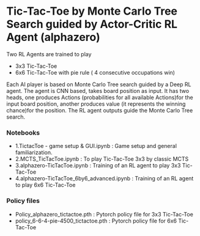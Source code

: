 # Tic-Tac-Toe by Monte Carlo Tree Search guided by Actor-Critic RL Agent (alphazero)
Two RL Agents are trained to play
* 3x3 Tic-Tac-Toe
* 6x6 Tic-Tac-Toe with pie rule ( 4 consecutive occupations win)
  
Each AI player is based on Monte Carlo Tree search guided by a Deep RL agent. The agent is CNN based, takes board position as input. It has two heads, one produces Actions (probabilities for all available Actions)for the input board position, another produces value (it represents the winning chance)for the position. The RL agent outputs guide the Monte Carlo Tree search.

### Notebooks
* 1.TictacToe - game setup & GUI.ipynb : Game setup and general familiarization.
* 2.MCTS_TicTacToe.ipynb : To play Tic-Tac-Toe 3x3 by classic MCTS
* 3.alphazero-TicTacToe.ipynb : Training of an RL agent to play 3x3 Tic-Tac-Toe
* 4.alphazero-TicTacToe_6by6_advanced.ipynb : Training of an RL agent to play 6x6 Tic-Tac-Toe

### Policy files
* Policy_alphazero_tictactoe.pth : Pytorch policy file for 3x3 Tic-Tac-Toe
* policy_6-6-4-pie-4500_tictactoe.pth : Pytorch policy file for 6x6 Tic-Tac-Toe


